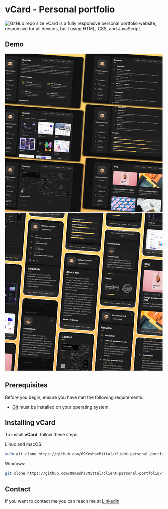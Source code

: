 # vCard - Personal portfolio

![GitHub repo size](https://img.shields.io/github/repo-size/codewithsadee/vcard-personal-portfolio)
vCard is a fully responsive personal portfolio website, responsive for all devices, built using HTML, CSS, and JavaScript.

## Demo

![vCard Desktop Demo](./website-demo-image/desktop.png "Desktop Demo")
![vCard Mobile Demo](./website-demo-image/mobile.png "Mobile Demo")

## Prerequisites

Before you begin, ensure you have met the following requirements:

* [Git](https://git-scm.com/downloads "Download Git") must be installed on your operating system.

## Installing vCard

To install **vCard**, follow these steps:

Linux and macOS:

```bash
sudo git clone https://github.com/09KeshavMittal/client-personal-portfolio-master.git
```

Windows:

```bash
git clone https://github.com/09KeshavMittal/client-personal-portfolio-master.git
```

## Contact

If you want to contact me you can reach me at [Linkedin](https://www.linkedin.com/in/keshav-mittall/).

